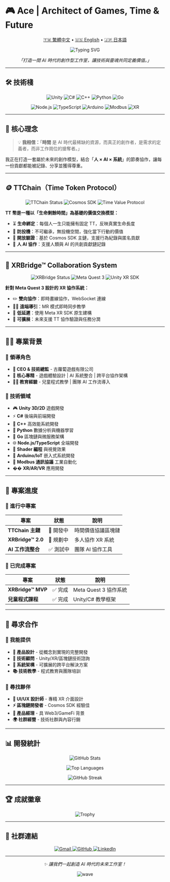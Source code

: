 # 🎮 Ace | Architect of Games, Time & Future

<p align="center">
  <a href="README.md">🇹🇼 繁體中文</a> •
  <a href="README.en.md">🇺🇸 English</a> •
  <a href="README.ja.md">🇯🇵 日本語</a>
</p>

<p align="center">
  <img src="https://readme-typing-svg.demolab.com?font=Fira+Code&pause=1000&color=36BCF7&center=true&vCenter=true&width=450&lines=CEO+%C3%97+CTO+%C3%97+Unity+Engineer;Systems+Designer;Building+Future+Creative+Studios;Time+Token+%26+XR+Bridge+Creator" alt="Typing SVG" />
</p>

<p align="center">
  <em>「打造一間 AI 時代的創作型工作室，讓技術與靈魂共同定義價值。」</em>
</p>

---

## 🛠 技術棧

<p align="center">
  <img src="https://img.shields.io/badge/Unity-100000?style=flat-square&logo=unity&logoColor=white" alt="Unity"/>
  <img src="https://img.shields.io/badge/C%23-239120?style=flat-square&logo=c-sharp&logoColor=white" alt="C#"/>
  <img src="https://img.shields.io/badge/C++-00599C?style=flat-square&logo=c%2B%2B&logoColor=white" alt="C++"/>
  <img src="https://img.shields.io/badge/Python-3776AB?style=flat-square&logo=python&logoColor=white" alt="Python"/>
  <img src="https://img.shields.io/badge/Go-00ADD8?style=flat-square&logo=go&logoColor=white" alt="Go"/>
</p>

<p align="center">
  <img src="https://img.shields.io/badge/Node.js-339933?style=flat-square&logo=nodedotjs&logoColor=white" alt="Node.js"/>
  <img src="https://img.shields.io/badge/TypeScript-007ACC?style=flat-square&logo=typescript&logoColor=white" alt="TypeScript"/>
  <img src="https://img.shields.io/badge/Arduino-00979D?style=flat-square&logo=arduino&logoColor=white" alt="Arduino"/>
  <img src="https://img.shields.io/badge/Modbus-FF6B35?style=flat-square&logo=modbus&logoColor=white" alt="Modbus"/>
  <img src="https://img.shields.io/badge/XR-FF6B6B?style=flat-square&logo=oculus&logoColor=white" alt="XR"/>
</p>

---

## 🎯 核心理念

> 💡 **我相信：**「**時間** 是 AI 時代最稀缺的資源，而真正的創作者，是需求的定義者，而非工作崗位的搶奪者。」

我正在打造一套屬於未來的創作模型，結合「**人 × AI × 系統**」的節奏協作，讓每一份貢獻都能被記錄、分享並獲得尊重。

---

## 🪙 TTChain（Time Token Protocol）

<p align="center">
  <img src="https://img.shields.io/badge/Status-🔨%20開發中-orange?style=flat-square" alt="TTChain Status"/>
  <img src="https://img.shields.io/badge/Tech-Cosmos%20SDK-blue?style=flat-square" alt="Cosmos SDK"/>
  <img src="https://img.shields.io/badge/Type-時間價值協議-purple?style=flat-square" alt="Time Value Protocol"/>
</p>

**TT 幣是一種以「生命剩餘時間」為基礎的價值交換模型：**

- ⏳ **生命綁定**：每個人一生只能擁有固定 TT，反映真實生命長度
- 🧬 **防投機**：不可繼承，無投機空間，強化當下行動的價值  
- 🔐 **開放驗證**：基於 Cosmos SDK 主鏈，支援行為紀錄與匿名貢獻
- 📡 **人 AI 協作**：支援人類與 AI 的共創貢獻鏈記錄

---

## 🧱 XRBridge™ Collaboration System

<p align="center">
  <img src="https://img.shields.io/badge/Status-✅%20MVP%20完成-success?style=flat-square" alt="XRBridge Status"/>
  <img src="https://img.shields.io/badge/Platform-Meta%20Quest%203-ff69b4?style=flat-square" alt="Meta Quest 3"/>
  <img src="https://img.shields.io/badge/Tech-Unity%20XR%20SDK-00599C?style=flat-square" alt="Unity XR SDK"/>
</p>

**針對 Meta Quest 3 設計的 XR 協作系統：**

- ✏️ **雙向協作**：即時畫線協作，WebSocket 連線
- 🧑‍🏫 **遠端導引**：MR 模式即時同步教學
- 📡 **低延遲**：使用 Meta XR SDK 原生建構
- 🔧 **可擴展**：未來支援 TT 協作驗證與任務分潤

---

## 👨‍💻 專業背景

### 🚀 領導角色
- **🏢 CEO & 技術總監** - 古蘿蔔遊戲有限公司
- **🎯 核心專精** - 遊戲體驗設計 | AI 系統整合 | 跨平台協作架構
- **🧑‍🏫 教育經驗** - 兒童程式教學 | 團隊 AI 工作流導入

### 💼 技術領域
- 🎮 **Unity 3D/2D** 遊戲開發
- ⚡ **C#** 後端與前端開發
- 🔧 **C++** 高效能系統開發
- 🐍 **Python** 數據分析與機器學習
- 🚀 **Go** 區塊鏈與微服務架構
- 🌐 **Node.js/TypeScript** 全端開發
- 🎨 **Shader 編程** 與視覺效果
- 🤖 **Arduino/IoT** 嵌入式系統開發
- 📡 **Modbus 通訊協議** 工業自動化
- �� **XR/AR/VR** 應用開發

---

## 🔭 專案進度

### 🎯 進行中專案

| 專案 | 狀態 | 說明 |
|------|------|------|
| **TTChain 主鏈** | 🔨 開發中 | 時間價值協議區塊鏈 |
| **XRBridge™ 2.0** | 🚧 規劃中 | 多人協作 XR 系統 |
| **AI 工作流整合** | ✅ 測試中 | 團隊 AI 協作工具 |

### 🎉 已完成專案

| 專案 | 狀態 | 說明 |
|------|------|------|
| **XRBridge™ MVP** | ✅ 完成 | Meta Quest 3 協作系統 |
| **兒童程式課程** | ✅ 完成 | Unity/C# 教學框架 |

---

## 🤝 尋求合作

### 💫 我能提供
- **🎨 產品設計** - 從概念到實現的完整開發
- **🧠 技術顧問** - Unity/XR/區塊鏈技術諮詢  
- **🚀 系統架構** - 可擴展的跨平台解決方案
- **📚 技術教學** - 程式教育與團隊培訓

### 🎯 尋找夥伴
- **🎨 UI/UX 設計師** - 專精 XR 介面設計
- **⚡ 區塊鏈開發者** - Cosmos SDK 經驗佳
- **💼 產品經理** - 具 Web3/GameFi 背景
- **🌍 社群經營** - 技術社群與內容行銷

---

## 📊 開發統計

<p align="center">
  <img src="https://github-readme-stats.vercel.app/api?username=tk009999&theme=tokyonight&hide_border=true&count_private=true" alt="GitHub Stats" />
</p>

<p align="center">
  <img src="https://github-readme-stats.vercel.app/api/top-langs/?username=tk009999&layout=compact&theme=tokyonight&hide_border=true" alt="Top Languages"/>
</p>

<p align="center">
  <img src="http://github-readme-streak-stats.herokuapp.com?user=tk009999&theme=tokyonight&hide_border=true" alt="GitHub Streak" />
</p>

---

## 🏆 成就徽章

<p align="center">
  <img src="https://github-profile-trophy.vercel.app/?username=tk009999&theme=tokyonight&no-frame=true&column=6" alt="Trophy"/>
</p>

---

## 📱 社群連結

<p align="center">
  <a href="mailto:tk009999@gmail.com">
    <img src="https://img.shields.io/badge/Gmail-D14836?style=flat-square&logo=gmail&logoColor=white" alt="Gmail"/>
  </a>
  <a href="https://github.com/tk009999">
    <img src="https://img.shields.io/badge/GitHub-100000?style=flat-square&logo=github&logoColor=white" alt="GitHub"/>
  </a>
  <a href="https://linkedin.com/in/tk009999">
    <img src="https://img.shields.io/badge/LinkedIn-0077B5?style=flat-square&logo=linkedin&logoColor=white" alt="LinkedIn"/>
  </a>
</p>

---

<p align="center">
  <em>✨ 讓我們一起創造 AI 時代的未來工作室！</em>
</p>

<p align="center">
  <img src="https://capsule-render.vercel.app/api?type=waving&color=gradient&height=60&section=footer" alt="wave"/>
</p>